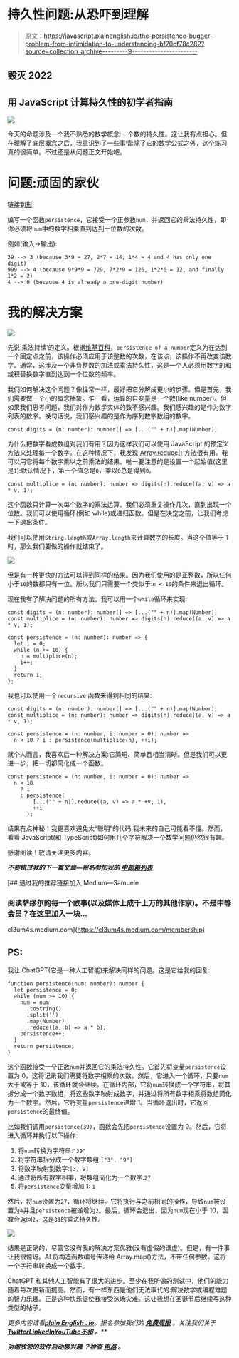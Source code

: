 # 持久性问题:从恐吓到理解

> 原文：<https://javascript.plainenglish.io/the-persistence-bugger-problem-from-intimidation-to-understanding-bf70cf78c282?source=collection_archive---------9----------------------->

## 毁灭 2022

## 用 JavaScript 计算持久性的初学者指南

![](img/bb8481e4b87590d90e9ac99aad36f0af.png)

今天的命题涉及一个我不熟悉的数学概念:一个数的持久性。这让我有点担心。但在理解了底层概念之后，我意识到了一些事情:除了它的数学公式之外，这个练习真的很简单。不过还是从问题正文开始吧。

# 问题:顽固的家伙

链接到[形](https://www.codewars.com/kata/55bf01e5a717a0d57e0000ec)

编写一个函数`persistence`，它接受一个正参数`num`，并返回它的乘法持久性，即你必须将`num`中的数字相乘直到达到一位数的次数。

例如(输入→输出):

```
39 --> 3 (because 3*9 = 27, 2*7 = 14, 1*4 = 4 and 4 has only one digit)
999 --> 4 (because 9*9*9 = 729, 7*2*9 = 126, 1*2*6 = 12, and finally 1*2 = 2)
4 --> 0 (because 4 is already a one-digit number)
```

# 我的解决方案

![](img/e5db7cbbaacc25d09ccbc3d1c84708b4.png)

先说‘乘法持续’的定义。根据[维基百科](https://en.wikipedia.org/wiki/Persistence_of_a_number)，`persistence of a number`定义为在达到一个固定点之前，该操作必须应用于该整数的次数，在该点，该操作不再改变该数字。通常，这涉及一个非负整数的加法或乘法持久性，这是一个人必须用数字的和或积替换数字直到达到一个位数的频率。

我们如何解决这个问题？像往常一样，最好把它分解成更小的步骤。但是首先，我们需要做一个小的概念抽象。乍一看，运算的自变量是一个数(like number)。但如果我们思考问题，我们对作为数学实体的数不感兴趣。我们感兴趣的是作为数字列表的数字。换句话说，我们感兴趣的是作为序列数字数组的数字。

```
const digits = (n: number): number[] => [...("" + n)].map(Number);
```

为什么把数字看成数组对我们有用？因为这样我们可以使用 JavaScript 的预定义方法来处理每一个数字。在这种情况下，我发现 [Array.reduce()](https://developer.mozilla.org/en-US/docs/Web/JavaScript/Reference/Global_Objects/Array/reduce) 方法很有用。我可以用它将每个数字乘以之前乘法的结果。唯一要注意的是设置一个起始值(这里是`1`):默认情况下，第一个值总是`0`，乘以`0`总是得到`0`。

```
const multiplice = (n: number): number => digits(n).reduce((a, v) => a * v, 1);
```

这个函数只计算一次每个数字的乘法运算。我们必须重复操作几次，直到出现一个位数。我们可以使用循环(例如 while)或递归函数。但是在决定之前，让我们考虑一下退出条件。

我们可以使用`String.length`或`Array.length`来计算数字的长度。当这个值等于 1 时，那么我们要做的操作就结束了。

![](img/de38f1c3df9c3f3036523c23102e1884.png)

但是有一种更快的方法可以得到同样的结果。因为我们使用的是正整数，所以任何小于`10`的数都只有一位。所以我们只需要一个类似于:`n < 10`的条件来退出循环。

现在我有了解决问题的所有方法。我可以用一个`while`循环来实现:

```
const digits = (n: number): number[] => [...("" + n)].map(Number);
const multiplice = (n: number): number => digits(n).reduce((a, v) => a * v, 1);

const persistence = (n: number): number => {
  let i = 0;
  while (n >= 10) {
    n = multiplice(n);
    i++;
  }
  return i;
};
```

我也可以使用一个`recursive` 函数来得到相同的结果:

```
const digits = (n: number): number[] => [...("" + n)].map(Number);
const multiplice = (n: number): number => digits(n).reduce((a, v) => a * v, 1);

const persistence = (n: number, i: number = 0): number =>
  n < 10 ? i : persistence(multiplice(n), ++i);
```

就个人而言，我喜欢后一种解决方案:它简短、简单且相当清晰。但是我们可以更进一步，把一切都简化成一个函数。

```
const persistence = (n: number, i: number = 0): number =>
  n < 10
    ? i
    : persistence(
        [...("" + n)].reduce((a, v) => a * +v, 1),
        ++i
      );
```

结果有点神秘；我更喜欢避免太“聪明”的代码:我未来的自己可能看不懂。然而，看看 JavaScript(和 TypeScript)如何用几个字符解决一个数学问题仍然很有趣。

感谢阅读！敬请关注更多内容。

***不要错过我的下一篇文章—报名参加我的*** [***中邮箱列表***](https://medium.com/subscribe/@el3um4s)

[](https://el3um4s.medium.com/membership) [## 通过我的推荐链接加入 Medium—Samuele

### 阅读萨缪尔的每一个故事(以及媒体上成千上万的其他作家)。不是中等会员？在这里加入一块…

el3um4s.medium.com](https://el3um4s.medium.com/membership) 

## PS:

我让 ChatGPT(它是一种人工智能)来解决同样的问题。这是它给我的回复:

```
function persistence(num: number): number {
  let persistence = 0;
  while (num >= 10) {
    num = num
      .toString()
      .split('')
      .map(Number)
      .reduce((a, b) => a * b);
    persistence++;
  }
  return persistence;
}
```

这个函数接受一个正数`num`并返回它的乘法持久性。它首先将变量`persistence`设置为 0，这将记录我们需要将数字相乘的次数。然后，它进入一个循环，只要`num`大于或等于 10，该循环就会继续。在循环内部，它将`num`转换成一个字符串，将其拆分成一个数字数组，将这些数字映射成数字，并通过将所有数字相乘将数组简化为一个数字。然后，它将变量`persistence`递增 1。当循环退出时，它返回`persistence`的最终值。

比如我们调用`persistence(39)`，函数会先把`persistence`设置为 0。然后，它将进入循环并执行以下操作:

1.  将`num`转换为字符串:`"39"`
2.  将字符串拆分成一个数字数组:`["3", "9"]`
3.  将数字映射到数字:`[3, 9]`
4.  通过将所有数字相乘，将数组简化为一个数字:`27`
5.  将`persistence`变量增加 1: `1`

然后，将`num`设置为`27`，循环将继续。它将执行与之前相同的操作，导致`num`被设置为`4`并且`persistence`被递增为`2`。最后，循环会退出，因为`num`现在小于 10，函数会返回`2`，这是`39`的乘法持久性。

![](img/7eeb3ad76bcb0e76540d5140c6cad849.png)

结果是正确的，尽管它没有我的解决方案优雅(没有虚假的谦虚)。但是，有一件事让我很惊讶。AI 将构造函数编号传递给 Array.map()方法，不带任何参数。这将一个字符串转换成一个数字。

ChatGPT 和其他人工智能有了很大的进步。至少在我所做的测试中，他们的能力随着每次更新而提高。然而，有一样东西是他们无法取代的:解决数学或编程难题的智力乐趣。正是这种快乐促使我接受这场灾难。这让我想在圣诞节后继续写这种类型的帖子。

*更多内容请看*[***plain English . io***](https://plainenglish.io/)*。报名参加我们的* [***免费周报***](http://newsletter.plainenglish.io/) *。关注我们关于*[***Twitter***](https://twitter.com/inPlainEngHQ)[***LinkedIn***](https://www.linkedin.com/company/inplainenglish/)*[***YouTube***](https://www.youtube.com/channel/UCtipWUghju290NWcn8jhyAw)*[***不和***](https://discord.gg/GtDtUAvyhW) ***。*****

*****对缩放您的软件启动感兴趣*** *？检查* [***电路***](https://circuit.ooo/?utm=publication-post-cta) *。***